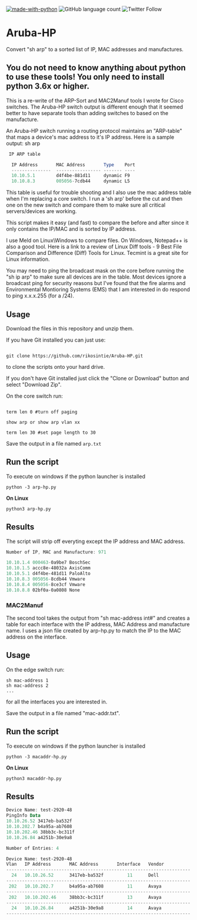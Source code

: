 [![made-with-python](https://img.shields.io/badge/Made%20with-Python-1f425f.svg)](https://www.python.org/)
![GitHub language count](https://img.shields.io/github/languages/count/rikosintie/nmap-python)
![Twitter Follow](https://img.shields.io/twitter/follow/rikosintie?style=social)

# Aruba-HP
Convert "sh arp" to a sorted list of IP, MAC addresses and manufactures.

## You do not need to know anything about python to use these tools! You only need to install python 3.6x or higher.

This is a re-write of the ARP-Sort and MAC2Manuf tools I wrote for Cisco switches. The Aruba-HP switch output is different enough that it seemed better to have separate tools than adding switches to based on the manufacture.

An Aruba-HP switch running a routing protocol maintains an "ARP-table" that maps a device's mac address to it's IP address. Here is a sample output:
sh arp
```powershell
 IP ARP table

  IP Address       MAC Address       Type    Port
  ---------------  ----------------- ------- ----
  10.10.5.1        d4f4be-881d11     dynamic F9
  10.10.8.3        005056-7cdb44     dynamic L5
```
This table is useful for trouble shooting and I also use the mac address table when I'm replacing a core switch. I run a 'sh arp' before the cut and then one on the new switch and compare them to make sure all critical servers/devices are working. 

This script makes it easy (and fast) to compare the before and after since it only contains the IP/MAC and is sorted by IP address. 

I use Meld on Linux\Windows to compare files. On Windows, Notepad++ is also a good tool. Here is a link to a review of Linux Diff tools - 9 Best File Comparison and Difference (Diff) Tools for Linux. Tecmint is a great site for Linux information.

You may need to ping the broadcast mask on the core before running the "sh ip arp" to make sure all devices are in the table. Most devices ignore a broadcast ping for security reasons but I've found that the fire alarms and Environmental Montioring Systems (EMS) that I am interested in do respond to ping x.x.x.255 (for a /24).

## Usage 



Download the files in this repository and unzip them. 



If you have Git installed you can just use:

```

git clone https://github.com/rikosintie/Aruba-HP.git

```

to clone the scripts onto your hard drive.

If you don't have Git installed just click the "Clone or Download" button and select "Download Zip".


On the core switch run: 

```

term len 0 #turn off paging

show arp or show arp vlan xx

term len 30 #set page length to 30

```



Save the output in a file named `arp.txt`


## Run the script ##

To execute on windows if the python launcher is installed

```
python -3 arp-hp.py 
```

**On Linux**



```
python3 arp-hp.py
```


## Results

The script will strip off everyting except the IP address and MAC address.
```powershell
Number of IP, MAC and Manufacture: 971 

10.10.1.4 000463-0a9be7 BoschSec
10.10.1.5 accc8e-48032a AxisComm
10.10.5.1 d4f4be-481d11 PaloAlto
10.10.8.3 005056-8cdb44 Vmware
10.10.8.4 005056-8ce3cf Vmware
10.10.8.8 02bf0a-0a0808 None
```


### MAC2Manuf
The second tool takes the output from "sh mac-address int#" and creates a table for each interface with the IP address, MAC Address and manufacture name. I uses a json file created by arp-hp.py to match the IP to the MAC address on the interface.

## Usage
On the edge switch run:
```
sh mac-address 1
sh mac-address 2
...
```

for all the interfaces you are interested in. 

Save the output in a file named "mac-addr.txt".

## Run the script ##



To execute on windows if the python launcher is installed



```
python -3 macaddr-hp.py 
```



**On Linux**





```
python3 macaddr-hp.py
```

## Results

```powershell
Device Name: test-2920-48 
PingInfo Data
10.10.26.52 3417eb-ba532f
10.10.202.7 b4a95a-ab7608
10.10.202.46 38bb3c-bc311f
10.10.26.84 a4251b-30e9a8

Number of Entries: 4 

Device Name: test-2920-48 
Vlan   IP Address       MAC Address       Interface   Vendor
----------------------------------------------------------------------
  24   10.10.26.52      3417eb-ba532f         11      Dell
----------------------------------------------------------------------
 202   10.10.202.7      b4a95a-ab7608         11      Avaya
----------------------------------------------------------------------
 202   10.10.202.46     38bb3c-bc311f         13      Avaya
----------------------------------------------------------------------
  24   10.10.26.84      a4251b-30e9a8         14      Avaya
----------------------------------------------------------------------
```
